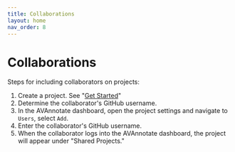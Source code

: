 ```yaml
---
title: Collaborations
layout: home
nav_order: 8
---
```

# Collaborations
Steps for including collaborators on projects:
1. Create a project. See "[Get Started](https://avannotate.github.io/documentation/pages/quickstart/)"
2. Determine the collaborator's GitHub username.
3. In the AVAnnotate dashboard, open the project settings and navigate to `Users`, select `Add`.
4. Enter the collaborator's GitHub username.
5. When the collaborator logs into the AVAnnotate dashboard, the project will appear under "Shared Projects." 
   


